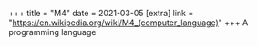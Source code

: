+++
title = "M4"
date = 2021-03-05
[extra]
link = "https://en.wikipedia.org/wiki/M4_(computer_language)"
+++
A programming language

